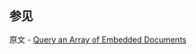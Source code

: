 ## 参见

原文 - [Query an Array of Embedded Documents]( https://docs.mongodb.com/manual/tutorial/query-array-of-documents/ )

